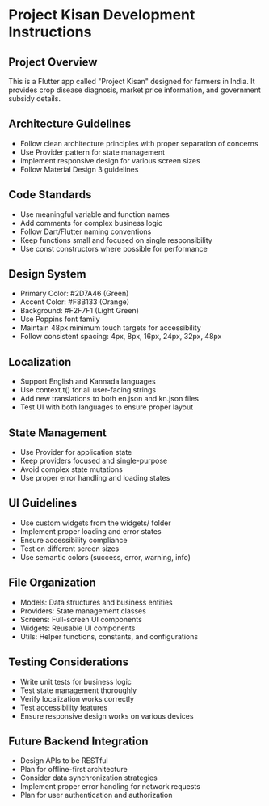 <!-- Use this file to provide workspace-specific custom instructions to Copilot. For more details, visit https://code.visualstudio.com/docs/copilot/copilot-customization#_use-a-githubcopilotinstructionsmd-file -->

# Project Kisan Development Instructions

## Project Overview
This is a Flutter app called "Project Kisan" designed for farmers in India. It provides crop disease diagnosis, market price information, and government subsidy details.

## Architecture Guidelines
- Follow clean architecture principles with proper separation of concerns
- Use Provider pattern for state management
- Implement responsive design for various screen sizes
- Follow Material Design 3 guidelines

## Code Standards
- Use meaningful variable and function names
- Add comments for complex business logic
- Follow Dart/Flutter naming conventions
- Keep functions small and focused on single responsibility
- Use const constructors where possible for performance

## Design System
- Primary Color: #2D7A46 (Green)
- Accent Color: #F8B133 (Orange)
- Background: #F2F7F1 (Light Green)
- Use Poppins font family
- Maintain 48px minimum touch targets for accessibility
- Follow consistent spacing: 4px, 8px, 16px, 24px, 32px, 48px

## Localization
- Support English and Kannada languages
- Use context.t() for all user-facing strings
- Add new translations to both en.json and kn.json files
- Test UI with both languages to ensure proper layout

## State Management
- Use Provider for application state
- Keep providers focused and single-purpose
- Avoid complex state mutations
- Use proper error handling and loading states

## UI Guidelines
- Use custom widgets from the widgets/ folder
- Implement proper loading and error states
- Ensure accessibility compliance
- Test on different screen sizes
- Use semantic colors (success, error, warning, info)

## File Organization
- Models: Data structures and business entities
- Providers: State management classes
- Screens: Full-screen UI components
- Widgets: Reusable UI components
- Utils: Helper functions, constants, and configurations

## Testing Considerations
- Write unit tests for business logic
- Test state management thoroughly
- Verify localization works correctly
- Test accessibility features
- Ensure responsive design works on various devices

## Future Backend Integration
- Design APIs to be RESTful
- Plan for offline-first architecture
- Consider data synchronization strategies
- Implement proper error handling for network requests
- Plan for user authentication and authorization
